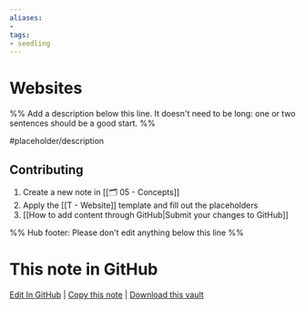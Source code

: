 ```yaml
---
aliases:
- 
tags:
- seedling
---
```


# Websites

%% Add a description below this line. It doesn't need to be long: one or two sentences should be a good start. %%

#placeholder/description

## Contributing

1. Create a new note in [[🗂️ 05 - Concepts]]
2. Apply the [[T - Website]] template and fill out the placeholders
3. [[How to add content through GitHub|Submit your changes to GitHub]]

%% Hub footer: Please don't edit anything below this line %%

# This note in GitHub

<span class="git-footer">[Edit In GitHub](https://github.dev/obsidian-community/obsidian-hub/blob/main/05%20-%20Concepts/Websites.md "git-hub-edit-note") | [Copy this note](https://raw.githubusercontent.com/obsidian-community/obsidian-hub/main/05%20-%20Concepts/Websites.md "git-hub-copy-note") | [Download this vault](https://github.com/obsidian-community/obsidian-hub/archive/refs/heads/main.zip "git-hub-download-vault") </span>